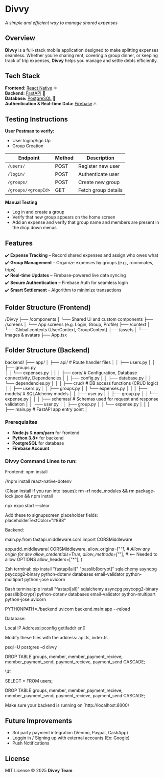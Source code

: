# **Divvy** 
*A simple and efficient way to manage shared expenses*  

## Overview  
**Divvy** is a full-stack mobile application designed to make splitting expenses seamless. Whether you're sharing rent, covering a group dinner, or keeping track of trip expenses, **Divvy** helps you manage and settle debts efficiently.  

## Tech Stack  
**Frontend:** [React Native](https://reactnative.dev/) ⚛️  
**Backend:** [FastAPI](https://fastapi.tiangolo.com/) 🚀  
**Database:** [PostgreSQL](https://www.postgresql.org/) 🐘  
**Authentication & Real-time Data:** [Firebase](https://firebase.google.com/) 🔥  

## Testing Instructions
**User Postman to verify:**
- User login/Sign Up 
- Group Creation

| Endpoint              | Method | Description             |
|-----------------------|--------|-------------------------|
| `/users/`             | POST   | Register new user       |
| `/login/`             | POST   | Authenticate user       |
| `/groups/`            | POST   | Create new group        |
| `/groups/<groupId>`   | GET    | Fetch group details     |

**Manual Testing**
- Log in and create a group
- Verify that new group appears on the home screen 
- Add an expense and verify that group name and members are present in the drop down menus

## Features  
✔️ **Expense Tracking** – Record shared expenses and assign who owes what  
✔️ **Group Management** – Organize expenses by groups (e.g., roommates, trips)  
✔️ **Real-time Updates** – Firebase-powered live data syncing  
✔️ **Secure Authentication** – Firebase Auth for seamless login  
✔️ **Smart Settlement** – Algorithm to minimize transactions  

## Folder Structure (Frontend)
/Divvy
├── /components
│   └── Shared UI and custom components
├── /screens
│   └── App screens (e.g. Login, Group, Profile)
├── /context
│   └── Global contexts (UserContext, GroupContext)
├── /assets
│   └── Images & avatars
├── App.tsx

## Folder Structure (Backend)
backend/
├── app/
│   ├── api/                 # Route handler files
│   │   ├── users.py
│   │   ├── groups.py        
│   │   └── expenses.py
│   │
│   ├── core/                # Configuration, Database connectivity, Dependencies
│   │   ├── config.py
│   │   ├── database.py
│   │   └── dependencies.py
│   │
│   ├── crud/                # DB access functions (CRUD logic)
│   │   ├── users.py
│   │   ├── groups.py
│   │   └── expenses.py
│   │
│   ├── models/              # SQLAlchemy models
│   │   ├── user.py
│   │   ├── group.py
│   │   └── expense.py
│   │
│   ├── schemas/             # Schemas used for request and response validation 
│   │   ├── user.py
│   │   ├── group.py
│   │   └── expense.py
│   │
│   ├── main.py              # FastAPI app entry point
│   


### Prerequisites  
- **Node.js** & **npm/yarn** for frontend  
- **Python 3.8+** for backend  
- **PostgreSQL** for database  
- **Firebase Account**

### Divvy Command Lines to run:
Frontend:
npm install

//npm install react-native-dotenv

(Clean install if you run into issues): rm -rf node_modules && rm package-lock.json && npm install

npx expo start —clear

Add these to signupscreen placeholder fields: placeholderTextColor="#888"


Backend:

main.py:from fastapi.middleware.cors import CORSMiddleware

app.add_middleware(
    CORSMiddleware,
    allow_origins=["*"],  # Allow any origin for dev
    allow_credentials=True,
    allow_methods=["*"],  # <-- Needed to allow OPTIONS
    allow_headers=["*"],
)

Zsh terminal:
pip install "fastapi[all]" "passlib[bcrypt]" sqlalchemy asyncpg psycopg2-binary python-dotenv databases email-validator python-multipart python-jose uvicorn

Bash terminal:pip install "fastapi[all]" sqlalchemy asyncpg psycopg2-binary passlib[bcrypt] python-dotenv databases email-validator python-multipart python-jose uvicorn

PYTHONPATH=./backend uvicorn backend.main:app --reload



Database:

Local IP Address:ipconfig getifaddr en0

Modify these files with the address: api.ts, index.ts

psql -U postgres -d divvy

DROP TABLE groups, member, member_payment_recieve, member_payment_send, payment_recieve, payment_send CASCADE;

\dt

SELECT * FROM users;

DROP TABLE groups, member, member_payment_recieve, member_payment_send, payment_recieve, payment_send CASCADE;

Make sure your backend is running on `http://localhost:8000/

## Future Improvements
- 3rd party payment integration (Venmo, Paypal, CashApp)
- Loggin in / Signing up with external accounts (Ex: Google)
- Push Notifications


## License  
MIT License © 2025 **Divvy Team**  
